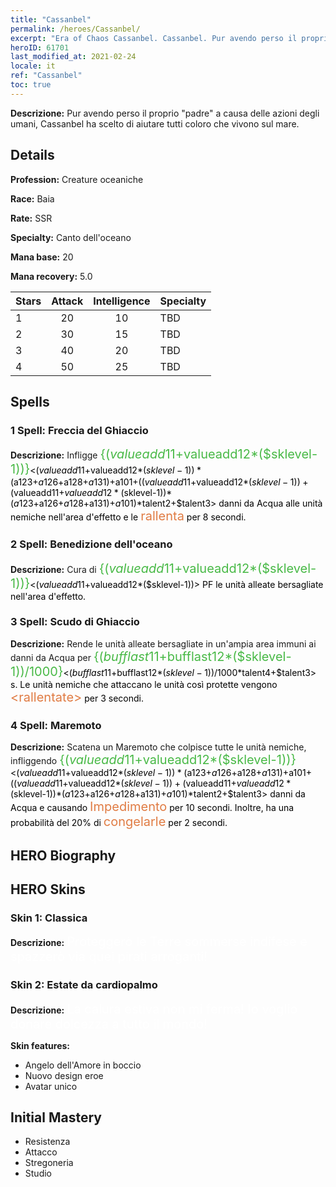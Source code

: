 ```yaml
---
title: "Cassanbel"
permalink: /heroes/Cassanbel/
excerpt: "Era of Chaos Cassanbel. Cassanbel. Pur avendo perso il proprio "padre" a causa delle azioni degli umani, Cassanbel ha scelto di aiutare tutti coloro che vivono sul mare."
heroID: 61701
last_modified_at: 2021-02-24
locale: it
ref: "Cassanbel"
toc: true
---
```

 **Descrizione:** Pur avendo perso il proprio "padre" a causa delle azioni degli umani, Cassanbel ha scelto di aiutare tutti coloro che vivono sul mare.
## Details
 **Profession:** Creature oceaniche

 **Race:** Baia

 **Rate:** SSR

 **Specialty:** Canto dell'oceano

 **Mana base:** 20

 **Mana recovery:** 5.0


  | Stars   |     Attack     |  Intelligence  |      Specialty     |
  |---------|:---------------:|:---------------:|--------------------|
  |    1    | 20 | 10 | TBD |
  |    2    | 30 | 15 | TBD |
  |    3    | 40 | 20 | TBD |
  |    4    | 50 | 25 | TBD |

## Spells
### 1 Spell: Freccia del Ghiaccio
 **Descrizione:** Infligge <span style="color: #48b946;font-size:20px">{($valueadd11+$valueadd12*($sklevel-1))}</span><span style="color: black"><($valueadd11+$valueadd12*($sklevel-1))*($a123+$a126+$a128+$a131)+$a101+(($valueadd11+$valueadd12*($sklevel-1))+($valueadd11+$valueadd12*($sklevel-1))*($a123+$a126+$a128+$a131)+$a101)*$talent2+$talent3> danni da Acqua alle unità nemiche nell'area d'effetto e le <span style="color: #e07c44;font-size:20px">rallenta</span><span style="color: black"> per 8 secondi.

### 2 Spell: Benedizione dell'oceano
 **Descrizione:** Cura di <span style="color: #48b946;font-size:20px">{($valueadd11+$valueadd12*($sklevel-1))}</span><span style="color: black"><($valueadd11+$valueadd12*($sklevel-1))> PF le unità alleate bersagliate nell'area d'effetto.

### 3 Spell: Scudo di Ghiaccio
 **Descrizione:** Rende le unità alleate bersagliate in un'ampia area immuni ai danni da Acqua per <span style="color: #48b946;font-size:20px">{($bufflast11+$bufflast12*($sklevel-1))/1000}</span><span style="color: black"><($bufflast11+$bufflast12*($sklevel-1))/1000*$talent4+$talent3> s. Le unità nemiche che attaccano le unità così protette vengono <span style="color: #e07c44;font-size:20px">&lt;rallentate&gt;</span><span style="color: black"> per 3 secondi.

### 4 Spell: Maremoto
 **Descrizione:** Scatena un Maremoto che colpisce tutte le unità nemiche, infliggendo <span style="color: #48b946;font-size:20px">{($valueadd11+$valueadd12*($sklevel-1))}</span><span style="color: black"><($valueadd11+$valueadd12*($sklevel-1))*($a123+$a126+$a128+$a131)+$a101+(($valueadd11+$valueadd12*($sklevel-1))+($valueadd11+$valueadd12*($sklevel-1))*($a123+$a126+$a128+$a131)+$a101)*$talent2+$talent3> danni da Acqua e causando <span style="color: #e07c44;font-size:20px">Impedimento</span><span style="color: black"> per 10 secondi. Inoltre, ha una probabilità del 20% di <span style="color: #e07c44;font-size:20px">congelarle</span><span style="color: black"> per 2 secondi.


## HERO Biography

## HERO Skins
### Skin 1: **Classica**

 **Descrizione:** <span style="color: #ffffff;font-size:20px">Proteggerò le Terre sommerse indifese e spazzerò via quei pirati arroganti!</span>


### Skin 2: **Estate da cardiopalmo**

 **Descrizione:** <span style="color: #ffffff;font-size:20px">La calura estiva non mi ferma! Io voglio donare dolcezza a tutto il mondo!</span>

 **Skin features:** 

   - Angelo dell'Amore in boccio
   - Nuovo design eroe
   - Avatar unico


## Initial Mastery
   - Resistenza
   - Attacco
   - Stregoneria
   - Studio
